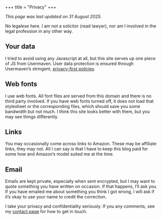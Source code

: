 +++
title = "Privacy"
+++

_This page was last updated on 31 August 2025_.

No legalese here. I am not a solicitor (read lawyer), nor am I involved in the legal profession in any other way. 

## Your data

I tried to avoid using any Javascript at all, but this site serves up one piece of JS from Usermaven. User data protection is ensured through Usermaven’s stringent, [privacy-first policies](https://usermaven.com/privacy). 

## Web fonts

I use web fonts. All font files are served from this domain and there is no third party involved. If you have web fonts turned off, it does not load that stylesheet or the corresponding files, which should save you some bandwidth but not much. I think this site looks better with them, but you may see things differently.

## Links

You may occasionally come across links to Amazon. These may be affiliate links, they may not. All I can say is that I have to keep this blog paid for some how and Amazon’s model suited me at the time.

## Email

Emails are kept private, especially when sent encrypted, but I may want to quote something you have written on occasion. If that happens, I’ll ask you. If you have emailed me about something you think I got wrong, I will ask if it’s okay to use your name to credit the correction.

I take your privacy and confidentiality seriously. If you any comments, see my [contact page](/contact) for how to get in touch.
